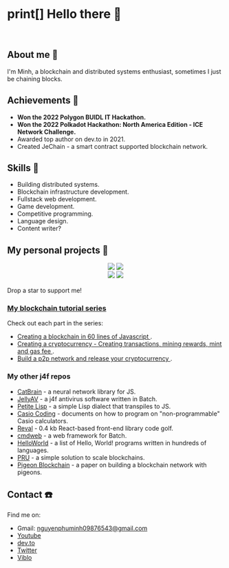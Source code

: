 # print[] Hello there 👋

<br/>

## About me 📓
I'm Minh, a blockchain and distributed systems enthusiast, sometimes I just be chaining blocks.

## Achievements 🎊
* **Won the 2022 Polygon BUIDL IT Hackathon.**
* **Won the 2022 Polkadot Hackathon: North America Edition - ICE Network Challenge.**
* Awarded top author on dev.to in 2021. 
* Created JeChain - a smart contract supported blockchain network.

## Skills 💪
* Building distributed systems.
* Blockchain infrastructure development.
* Fullstack web development.
* Game development.
* Competitive programming.
* Language design.
* Content writer?

## My personal projects 🤩
<div align="center">
  <a href="https://github.com/nguyenphuminh/JeChain"><img src="https://github-readme-stats.vercel.app/api/pin/?username=nguyenphuminh&repo=JeChain"/></a>
  <a href="https://github.com/FreakC-Foundation/FreakC"><img src="https://github-readme-stats.vercel.app/api/pin/?username=FreakC-Foundation&repo=freakc"/></a>
  <br/>
  <a href="https://github.com/nguyenphuminh/smolsurf"><img src="https://github-readme-stats.vercel.app/api/pin/?username=nguyenphuminh&repo=smolsurf"/></a>
  <a href="https://github.com/nguyenphuminh/Catto"><img src="https://github-readme-stats.vercel.app/api/pin/?username=nguyenphuminh&repo=Catto"/></a>
</div>
<br/>
Drop a star to support me!

### [My blockchain tutorial series](https://dev.to/freakcdev297/series/15322)
Check out each part in the series:
* [Creating a blockchain in 60 lines of Javascript ](https://dev.to/freakcdev297/creating-a-blockchain-in-60-lines-of-javascript-5fka).
* [Creating a cryptocurrency - Creating transactions, mining rewards, mint and gas fee ](https://dev.to/freakcdev297/creating-transactions-mining-rewards-mint-and-gas-fee-5hhf).
* [Build a p2p network and release your cryptocurrency ](https://dev.to/freakcdev297/build-a-p2p-network-and-release-your-cryptocurrency-clf).

### My other j4f repos
* [CatBrain](https://github.com/nguyenphuminh/cmdweb) - a neural network library for JS.
* [JellyAV](https://github.com/nguyenphuminh/JellyAV) - a j4f antivirus software written in Batch.
* [Petite Lisp](https://github.com/nguyenphuminh/petite-lisp) - a simple Lisp dialect that transpiles to JS.
* [Casio Coding](https://github.com/nguyenphuminh/casio-coding) - documents on how to program on "non-programmable" Casio calculators.
* [Reval](https://github.com/nguyenphuminh/reval) - 0.4 kb React-based front-end library code golf.
* [cmdweb](https://github.com/nguyenphuminh/cmdweb) - a web framework for Batch.
* [HelloWorld](https://github.com/nguyenphuminh/HelloWorld) - a list of Hello, World! programs written in hundreds of languages.
* [PRU](https://github.com/nguyenphuminh/Pigeon-Blockchain) - a simple solution to scale blockchains.
* [Pigeon Blockchain](https://github.com/nguyenphuminh/Pigeon-Blockchain) - a paper on building a blockchain network with pigeons.

## Contact ☎️
Find me on:
* Gmail: nguyenphuminh09876543@gmail.com
* [Youtube](https://www.youtube.com/channel/UCfoL6jxesUq0urUHBqXY1WA)
* [dev.to](https://dev.to/freakcdev297)
* [Twitter](https://twitter.com/NguynPhMinh8)
* [Viblo](https://viblo.asia/u/freakcdev)
